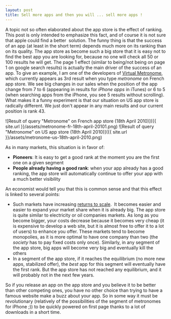 ```yaml
---
layout: post
title: Sell more apps and then you will ... sell more apps !
---
```



A topic not so often elaborated about the app store is the effect of ranking. This post is only intended to emphasize this fact, and of course it is not sure that apple could find a better  solution. The funny thing is that the success of an app (at least in the short term) depends much more on its ranking than on its quality. The app store as become such a big store that it is easy not to find the best app you are looking for, because no one will check all 50 or 100 results he will get. The page 1 effect (similar to being/not being on page 1 on google search results) is actually the main driver of the success of an app. To give an example, I am one of the developers of <a href="http://itunes.apple.com/fr/app/virtual-metronome/id323253442?mt=8">Virtual Metronome</a>, which currently appears as 3rd result when you type <em>metronome </em>on French app store. We see big changes in our sales when the position of the app change from 7 to 6 (appearing in results for <em>iPhone apps</em> in iTunes) or 6 to 5 (when searching apps from the iPhone, you see 5 results without scrolling). What makes it a funny experiment is that our situation on US app store is radically different. We just don't appear in any main results and our current position is rank 43.

![Result of query "Metronome" on French app store (18th April 2010)]({{ site.url }}/assets/metronome-fr-18th-april-20101.png)
![Result of query "Metronome" on US app store (18th April 2010)]({{ site.url }}/assets/metronome-us-18th-april-2010.png)

As in many markets, this situation is in favor of:
<ul>
	<li><strong>Pioneers</strong>: It is easy to get a good rank at the moment you are the first one on a given segment</li>
	<li><strong>People already having a good rank</strong>: when your app already has a good ranking, the app store will automatically continue to offer your app with a much better visibility</li>
</ul>

An economist would tell you that this is common sense and that this effect is linked to several points:
<ul>
	<li>Such markets have increasing <a href="http://en.wikipedia.org/wiki/Returns_to_scale">returns to scale</a>.  It becomes easier and easier to expand your market share when it is already big. The app store is quite similar to electricity or oil companies markets. As long as you become bigger, your costs decrease because it becomes very cheap (it is expensive to develop a web site, but it is almost free to offer it to a lot of users) to enhance you offer. These markets tend to become monopolies, as it is more optimal to have one company than two (the <em>society</em> has to pay fixed costs only once). Similarly, in any segment of the app store, big apps will become very big and eventually kill the others</li>
	<li>In a segment of the app store, if it reaches the equilibrium (no more new apps, stabilized offer), the <em>best</em> app for this segment will eventually have the first rank. But the app store has not reached any equilibrium, and it will probably not in the next few years.</li>
</ul>
So if you release an app on the app store and you believe it to be better than other competing ones, you have no other choice than trying to have a famous website make a buzz about your app. So in some way it must be revolutionary (relatively of the possibilities of the segment of metronomes for iPhone ;)) to be quickly powered on first page thanks to a lot of downloads in a short time.